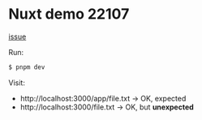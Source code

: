 # Nuxt demo 22107

[issue](https://github.com/nuxt/nuxt/issue/22107)

Run:

```bash
$ pnpm dev
```

Visit:
- http://localhost:3000/app/file.txt -> OK, expected
- http://localhost:3000/file.txt -> OK, but **unexpected**
